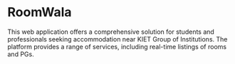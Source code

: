 # RoomWala
This web application offers a comprehensive solution for students and professionals seeking accommodation near KIET Group of Institutions. The platform provides a range of services, including real-time listings of rooms and PGs.
